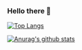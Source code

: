### Hello there 👋

[![Top Langs](https://github-readme-stats.vercel.app/api/top-langs/?username=fannyjohaaansson&theme=radical&layout=compact)](https://github.com/anuraghazra/github-readme-stats)

[![Anurag's github stats](https://github-readme-stats.vercel.app/api?username=fannyjohaaansson&theme=radical)](https://github.com/anuraghazra/github-readme-stats)


